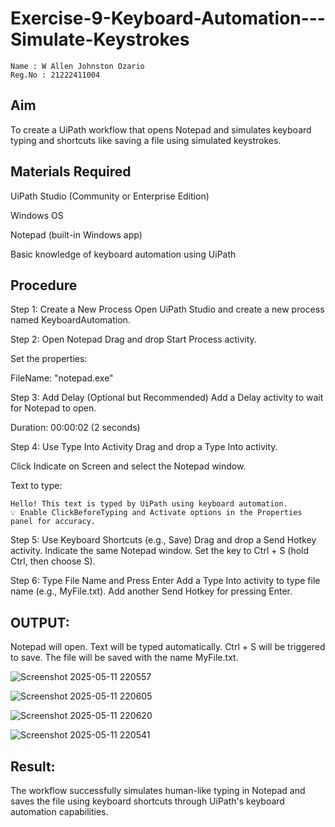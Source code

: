 # Exercise-9-Keyboard-Automation---Simulate-Keystrokes
~~~
Name : W Allen Johnston Ozario  
Reg.No : 21222411004  
~~~

## Aim
To create a UiPath workflow that opens Notepad and simulates keyboard typing and shortcuts like saving a file using simulated keystrokes.

## Materials Required
UiPath Studio (Community or Enterprise Edition)

Windows OS

Notepad (built-in Windows app)

Basic knowledge of keyboard automation using UiPath

## Procedure
Step 1: Create a New Process
Open UiPath Studio and create a new process named KeyboardAutomation.

Step 2: Open Notepad
Drag and drop Start Process activity.

Set the properties:

FileName: "notepad.exe"

Step 3: Add Delay (Optional but Recommended)
Add a Delay activity to wait for Notepad to open.

Duration: 00:00:02 (2 seconds)

Step 4: Use Type Into Activity
Drag and drop a Type Into activity.

Click Indicate on Screen and select the Notepad window.

Text to type:
~~~
Hello! This text is typed by UiPath using keyboard automation.
💡 Enable ClickBeforeTyping and Activate options in the Properties panel for accuracy.
~~~
Step 5: Use Keyboard Shortcuts (e.g., Save)
Drag and drop a Send Hotkey activity.
Indicate the same Notepad window.
Set the key to Ctrl + S (hold Ctrl, then choose S).

Step 6: Type File Name and Press Enter
Add a Type Into activity to type file name (e.g., MyFile.txt).
Add another Send Hotkey for pressing Enter.

## OUTPUT:
Notepad will open.
Text will be typed automatically.
Ctrl + S will be triggered to save.
The file will be saved with the name MyFile.txt.

![Screenshot 2025-05-11 220557](https://github.com/user-attachments/assets/b6d3cf6e-ec49-47eb-83eb-b50e666a7af5)

![Screenshot 2025-05-11 220605](https://github.com/user-attachments/assets/db69d067-48c9-4651-ae83-ea71c10c9395)

![Screenshot 2025-05-11 220620](https://github.com/user-attachments/assets/ca8c8277-4897-45a9-b550-f4f3ab167d42)

![Screenshot 2025-05-11 220541](https://github.com/user-attachments/assets/c8f75b1d-d6bb-4476-b6e6-32cd650d7515)

## Result:
The workflow successfully simulates human-like typing in Notepad and saves the file using keyboard shortcuts through UiPath's keyboard automation capabilities.

